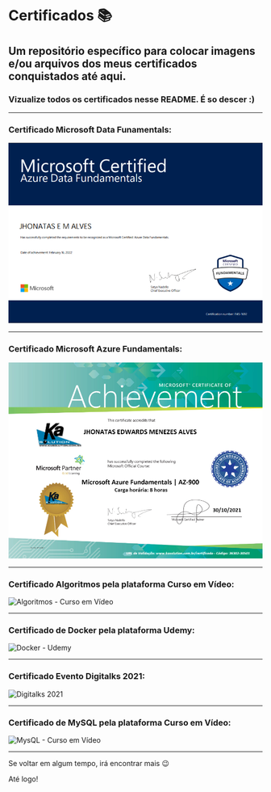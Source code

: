 # Certificados 📚 
## Um repositório específico para colocar imagens e/ou arquivos dos meus certificados conquistados até aqui.
### Vizualize todos os certificados nesse README. É so descer :)

---

### Certificado Microsoft Data Funamentals:
![Microsoft Azure Data Fundamentals (DP-900)](https://github.com/JhonatasMenezes/Certificados/blob/main/Microsoft%20Data%20Fundamentals.png)

---

### Certificado Microsoft Azure Fundamentals:
![Microsoft Azure Fundamentals (DP-900)](https://github.com/JhonatasMenezes/Certificados/blob/main/Microsoft%20Azure%20Funadamentals%20Training%20Day.png)

---

### Certificado Algoritmos pela plataforma Curso em Vídeo:
![Algoritmos - Curso em Vídeo](https://github.com/JhonatasMenezes/Certificados-certifications-/blob/main/Algoritmos%20-%20Curso%20em%20V%C3%ADdeo.png)

---

### Certificado de Docker pela plataforma Udemy:
![Docker - Udemy](https://github.com/JhonatasMenezes/Certificados-certifications-/blob/main/Docker%20-%20Udemy.jpg)

---

### Certificado Evento Digitalks 2021:
![Digitalks 2021](https://github.com/JhonatasMenezes/Certificados-certifications-/blob/main/DigiTlaks%202021.png)

---

### Certificado de MySQL pela plataforma Curso em Vídeo:
![MysQL - Curso em Vídeo](https://github.com/JhonatasMenezes/Certificados-certifications-/blob/main/MySQL%20-%20Curso%20em%20V%C3%ADdeo.png)

---

Se voltar em algum tempo, irá encontrar mais 😉

Até logo!

